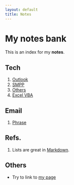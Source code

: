 ```yaml
---
layout: default
title: Notes
---
```


# My notes bank

This is an index for my **notes**.

## Tech

1. [Outlook](outlook.md)
2. [SMPP](smpp.md)
3. [Others](others.md)
4. [Excel VBA](excelVBA.md)

## Email

1. [Phrase](email_phrasebank.md)

## Refs.

1. Lists are great in [Markdown](https://daringfireball.net/projects/markdown/).

## Others

- Try to link to [my page](https://waiwong.github.io/index.html)
